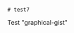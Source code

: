                                                                                                                                                                                                                                                                     # test7
Test "graphical-gist"